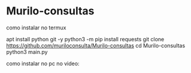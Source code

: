 # Murilo-consultas

como instalar no termux

apt install python git -y
python3 -m pip install requests
git clone https://github.com/muriloconsulta/Murilo-consultas
cd Murilo-consultas
python3 main.py


como instalar no pc
no video: 
